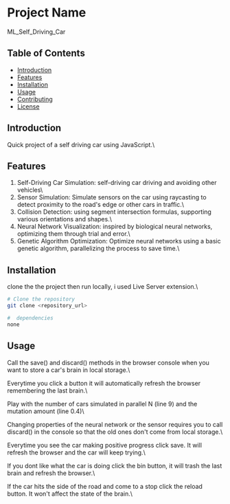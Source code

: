# Project Name

ML_Self_Driving_Car

## Table of Contents

- [Introduction](#introduction)
- [Features](#features)
- [Installation](#installation)
- [Usage](#usage)
- [Contributing](#contributing)
- [License](#license)

## Introduction

Quick project of a self driving car using JavaScript.\

## Features

1. Self-Driving Car Simulation: self-driving car driving and avoiding other vehicles\
2. Sensor Simulation: Simulate sensors on the car using raycasting to detect proximity to the road's edge or other cars in traffic.\
3. Collision Detection: using segment intersection formulas, supporting various orientations and shapes.\
4. Neural Network Visualization: inspired by biological neural networks, optimizing them through trial and error.\
5. Genetic Algorithm Optimization: Optimize neural networks using a basic genetic algorithm, parallelizing the process to save time.\

## Installation

clone the the project then run locally, i used Live Server extension.\

```bash
# Clone the repository
git clone <repository_url>

#  dependencies
none
```

## Usage

Call the save() and discard() methods in the browser console when you want to store a car's brain in local storage.\

Everytime you click a button it will automatically refresh the browser remembering the last brain.\

Play with the number of cars simulated in parallel N (line 9) and the mutation amount (line 0.4)\

Changing properties of the neural network or the sensor requires you to call discard() in the console so that the old ones don't come from local storage.\

Everytime you see the car making positive progress click save. It will refresh the browser and the car will keep trying.\

If you dont like what the car is doing click the bin button, it will trash the last brain and refresh the browser.\

If the car hits the side of the road and come to a stop click the reload button. It won't affect the state of the brain.\
